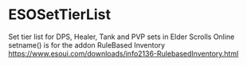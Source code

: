 # ESOSetTierList
Set tier list for DPS, Healer, Tank and PVP sets in Elder Scrolls Online
setname() is for the addon RuleBased Inventory https://www.esoui.com/downloads/info2136-RulebasedInventory.html
